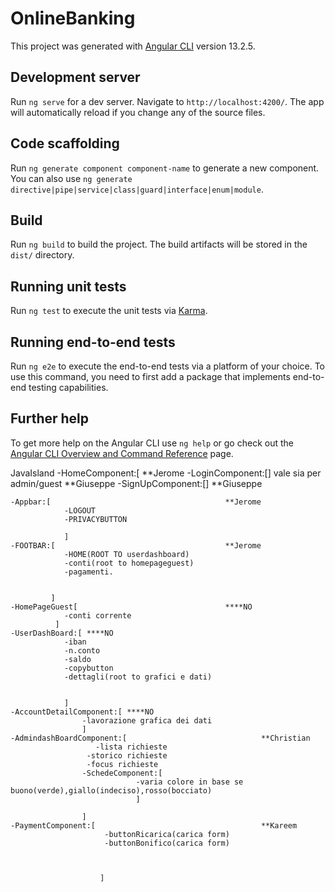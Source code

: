 # OnlineBanking

This project was generated with [Angular CLI](https://github.com/angular/angular-cli) version 13.2.5.

## Development server

Run `ng serve` for a dev server. Navigate to `http://localhost:4200/`. The app will automatically reload if you change any of the source files.

## Code scaffolding

Run `ng generate component component-name` to generate a new component. You can also use `ng generate directive|pipe|service|class|guard|interface|enum|module`.

## Build

Run `ng build` to build the project. The build artifacts will be stored in the `dist/` directory.

## Running unit tests

Run `ng test` to execute the unit tests via [Karma](https://karma-runner.github.io).

## Running end-to-end tests

Run `ng e2e` to execute the end-to-end tests via a platform of your choice. To use this command, you need to first add a package that implements end-to-end testing capabilities.

## Further help

To get more help on the Angular CLI use `ng help` or go check out the [Angular CLI Overview and Command Reference](https://angular.io/cli) page.


JavaIsland
-HomeComponent:[									**Jerome
	-LoginComponent:[] vale sia per admin/guest 	**Giuseppe
	-SignUpComponent:[] 							**Giuseppe
	
	-Appbar:[										**Jerome
				-LOGOUT
				-PRIVACYBUTTON
				
				]
	-FOOTBAR:[										**Jerome
				-HOME(ROOT TO userdashboard)
				-conti(root to homepageguest)
				-pagamenti.
				
				
			 ]
	-HomePageGuest[									****NO
				-conti corrente
			  ]
	-UserDashBoard:[ ****NO
				-iban
				-n.conto
				-saldo
				-copybutton
				-dettagli(root to grafici e dati)
				
				
				] 
	-AccountDetailComponent:[ ****NO
					-lavorazione grafica dei dati 
				    ]
	-AdmindashBoardComponent:[								**Christian
				       -lista richieste 
					 -storico richieste 
					 -focus richieste 
					-SchedeComponent:[
								-varia colore in base se buono(verde),giallo(indeciso),rosso(bocciato)
								]

					]
	-PaymentComponent:[ 									**Kareem
						 -buttonRicarica(carica form)	
						 -buttonBonifico(carica form)
							


						]

	
	
				

	
